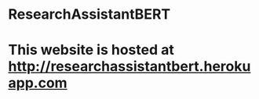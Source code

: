 # ResearchAssistantBERT
<h1> This website is hosted at <br><a href="http://researchassistantbert.herokuapp.com/">http://researchassistantbert.herokuapp.com</a></h1>
